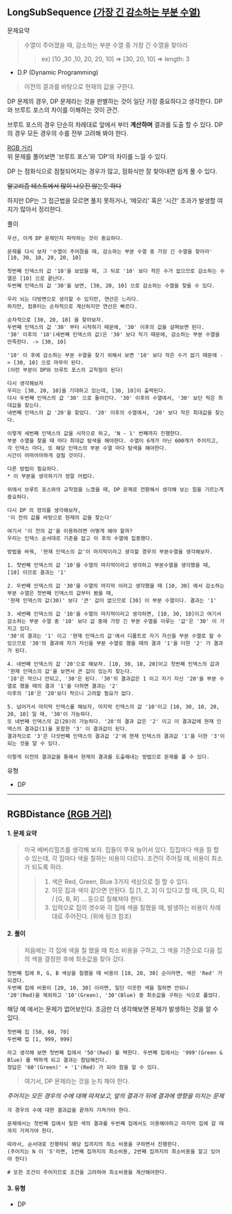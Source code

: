 ## LongSubSequence [(가장 긴 감소하는 부분 수열)](https://www.acmicpc.net/problem/11722)

문제요약
> 수열이 주어졌을 때, 감소하는 부분 수열 중 가장 긴 수열을 찾아라
>> ex) [10 ,30 ,10, 20, 20, 10] => [30, 20, 10] => length: 3

* D.P (Dynamic Programming)  
>이전의 결과를 바탕으로 현재의 값을 구한다.

DP 문제의 경우, DP 문제라는 것을 판별하는 것이 일단 가장 중요하다고 생각한다.
DP 와 브루트 포스의 차이를 이해하는 것이 관건.

브루트 포스의 경우 단순히 차례대로 앞에서 부터 __계산하며__ 결과를 도출 할 수 있다.
DP 의 경우 모든 경우의 수를 전부 고려해 봐야 한다. 

[RGB 거리](https://www.acmicpc.net/problem/1149)  
위 문제를 풀어보면 '브루트 포스'와 'DP'의 차이를 느낄 수 있다.

DP 는 점화식으로 점철되어지는 경우가 많고, 점화식만 잘 찾아내면 쉽게 풀 수 있다.
  
~~알고리즘 테스트에서 많이 나오진 않는듯 하다~~

하지만 DP는 그 접근법을 모르면 풀지 못하거나, '메모리' 혹은 '시간' 초과가 발생할 여지가 많아서 정리한다.

풀이
~~~
우선, 이게 DP 문제인지 파악하는 것이 중요하다.

문제를 다시 보자 '수열이 주어졌을 때, 감소하는 부분 수열 중 가장 긴 수열을 찾아라'
[10, 30, 10, 20, 20, 10]

첫번째 인덱스의 값 '10'을 보았을 때, 그 뒤로 '10' 보다 작은 수가 없으므로 감소하는 수열은 [10] 으로 끝난다.
두번째 인덱스의 값 '30'을 보면, [30, 20, 10] 으로 감소하는 수열을 찾을 수 있다. 

우리 뇌는 다방면으로 생각할 수 있지만, 연산은 느리다.
하지만, 컴퓨터는 순차적으로 계산하지만 연산은 빠르다.

순차적으로 [30, 20, 10] 을 찾아보자.
두번째 인덱스의 값 '30' 부터 시작하기 때문에, '30' 이후의 값을 살펴보면 된다. 
'30' 이후의 '10'(세번째 인덱스의 값)은 '30' 보다 작기 때문에, 감소하는 부분 수열을 만족한다. -> [30, 10]

'10' 이 후에 감소하는 부분 수열을 찾기 위해서 보면 '10' 보다 작은 수가 없기 때문에 -> [30, 10] 으로 마무리 된다.
(이런 부분이 DP와 브루트 포스의 교착점이 된다)

다시 생각해보자
우리는 [30, 20, 10]을 기대하고 있는데, [30, 10]이 출력된다.
다시 두번째 인덱스의 값 '30' 으로 돌아간다. '30' 이후의 수열에서, '30' 보단 작은 최대값을 찾는다.
네번째 인덱스의 값 '20'을 찾았다. '20' 이후의 수열에서, '20' 보다 작은 최대값을 찾는다.

이렇게 세번째 인덱스의 값을 시작으로 하고, 'N - 1' 번째까지 진행한다.
부분 수열을 찾을 때 마다 최대값 탐색을 해야한다. 수열이 6개가 아닌 600개가 주어지고, 각 인덱스 마다, 또 해당 인덱스의 부분 수열 마다 탐색을 해야한다.
시간이 어마어마하게 걸릴 것이다.

다른 방법이 필요하다.
* 이 부분을 생각하기가 정말 어렵다.

위에서 브루트 포스와의 교착점을 느꼈을 때, DP 문제로 전환해서 생각해 보는 힘을 기르는게 중요하다.

다시 DP 의 정의를 생각해보자, 
'이 전의 값를 바탕으로 현재의 값을 찾는다'

여기서 '이 전의 값'을 이용하려면 어떻게 해야 할까?
우리는 인덱스 순서대로 기준을 잡고 이 후의 수열에 집중했다.

방법을 바꿔, '현재 인덱스의 값'이 마지막이라고 생각할 경우의 부분수열을 생각해보자.

1. 첫번째 인덱스의 값 '10'을 수열의 마지막이라고 생각하고 부분수열을 생각했을 때, [10] 이므로 결과는 '1'

2. 두번째 인덱스의 값 '30'을 수열의 마지막 이라고 생각했을 때 [10, 30] 에서 감소하는 부분 수열은 첫번째 인덱스의 값부터 봤을 때, 
'현재 인덱스의 값(30)' 보다 '큰' 값이 없으므로 [30] 이 부분 수열이다. 결과는 '1'

3. 세번째 인덱스의 값 '10'을 수열의 마지막이라고 생각하면, [10, 30, 10]이고 여기서 감소하는 부분 수열 중 '10' 보다 값 중에 가장 긴 부분 수열을 이루는 '값'은 '30' 이 가지고 있다.
'30'의 결과는 '1' 이고 '현재 인덱스의 값'에서 디폴트로 자기 자신을 부분 수열로 할 수 있으므로 '30'의 결과에 자기 자신을 부분 수열로 했을 때의 결과 '1'을 더한 '2' 가 결과가 된다.

4. 네번째 인덱스의 값 '20'으로 해보자. [10, 30, 10, 20]이고 첫번째 인덱스의 값과 '현재 인덱스의 값'을 보면서 큰 값이 있는지 찾는다.
'10'은 작으니 안되고, '30'은 된다. '30'의 결과값은 1 이고 자기 자신 '20'을 부분 수열로 했을 때의 결과 '1'을 더하면 결과는 '2'
이후의 '10'은 '20'보다 작으니 고려할 필요가 없다.

5. 넘어가서 마지막 인덱스를 해보자, 마지막 인덱스의 값 '10'이고 [10, 30, 10, 20, 20, 10] 일 때, '30'이 가능하다.
또 네번째 인덱스의 값(20)이 가능하다. '20'의 결과 값은 '2' 이고 이 결과값에 현재 인덱스의 결과값(1)을 포함한 '3' 이 결과값이 된다.
결과적으로 '3'은 다섯번째 인덱스의 결과값 '2'에 현재 인덱스의 결과값 '1'을 더한 '3'이 되는 것을 알 수 있다.

이렇게 이전의 결과값을 통해서 현재의 결과를 도출해내는 방법으로 문제를 풀 수 있다. 
~~~

유형
* DP

---

## RGBDistance [(RGB 거리)](https://www.acmicpc.net/problem/1149)

#### 1. 문제 요약
> 미국 베버리힐즈를 생각해 보자. 집들이 쭈욱 늘어서 있다. 집집마다 색을 칠 할 수 있는데, 각 집마다 색을 칠하는 비용이 다르다.
조건이 주어질 때, 비용이 최소가 되도록 하라.
>> 1. 색은 Red, Green, Blue 3가지 색상으로 칠 할 수 있다.
>> 2. 이웃 집과 색이 같으면 안된다. 집 [1, 2, 3] 이 있다고 할 때, [R, G, R] / [G, B, R] ... 등으로 칠해져야 한다.
>> 3. 입력으로 집의 갯수와 각 집에 색을 칠했을 때, 발생하는 비용이 차례대로 주어진다. (위에 링크 참조)  

#### 2. 풀이
> 처음에는 각 집에 색을 칠 했을 때 최소 비용을 구하고, 그 색을 기준으로 다음 집의 색을 결정한 후에 최솟값을 찾아 갔다.

~~~
첫번째 집에 R, G, B 색상을 칠했을 때 비용이 [10, 20, 30] 순이라면, 색은 'Red' 가 되겠다.
두번째 집에 비용이 [20, 10, 30] 이라면, 일단 이웃한 색을 칠하면 안되니 
'20'(Red)을 제외하고 '10'(Green), '30'(Blue) 중 최솟값을 구하는 식으로 풀었다.
~~~

해당 예 에서는 문제가 없어보인다. 조금만 더 생각해보면 문제가 발생하는 것을 알 수 있다.

~~~
첫번째 집 [50, 60, 70]
두번째 집 [1, 999, 999]

라고 생각해 보면 첫번째 집에서 '50'(Red) 를 택한다. 두번째 집에서는 '999'(Green & Blue) 를 택하게 되고 결과는 참담해진다.
정답은 '60'(Green)' + '1'(Red) 가 되야 함을 알 수 있다.
~~~

> 여기서, DP 문제라는 것을 눈치 채야 한다.  

_주어지는 모든 경우의 수에 대해 따져보고, 앞의 결과가 뒤에 결과에 영향을 미치는 문제_

~~~
각 경우의 수에 대한 결과값을 끝까지 가져가야 한다.

문제에서는 첫번째 집에서 칠한 색의 결과를 두번째 집에서도 이용해야하고 마지막 집에 갈 때 까지 가져가야 한다.

따라서, 순서대로 진행하되 해당 집까지의 최소 비용을 구하면서 진행한다. 
(주어지는 N 이 '5'라면, 1번째 집까지의 최소비용, 2번째 집까지의 최소비용을 알고 있어야 한다)

# 또한 조건이 주어지므로 조건을 고려하여 최소비용을 계산해야한다.
~~~

#### 3. 유형 
* DP

